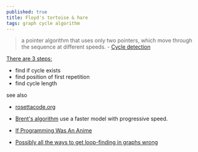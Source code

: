 ```yaml
---
published: true
title: Floyd's tortoise & hare
tags: graph cycle algorithm
---
```

> a pointer algorithm that uses only two pointers, which move through the sequence at different speeds. - [Cycle detection](https://en.wikipedia.org/wiki/Cycle_detection)

[There are 3 steps:](https://en.wikipedia.org/wiki/Cycle_detection#Floyd's_tortoise_and_hare)
- find if cycle exists
- find position of first repetition
- find cycle length

see also
- [rosettacode.org](http://rosettacode.org/wiki/Cycle_detection#Ruby)
- [Brent's algorithm](https://en.wikipedia.org/wiki/Cycle_detection#Brent's_algorithm) use a faster model with progressive speed.

- [If Programming Was An Anime](https://www.youtube.com/watch?v=pKO9UjSeLew)
- [	Possibly all the ways to get loop-finding in graphs wrong](https://news.ycombinator.com/item?id=41508355)